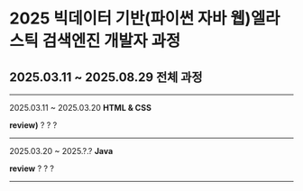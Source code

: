 # 2025 빅데이터 기반(파이썬 자바 웹)엘라스틱 검색엔진 개발자 과정

<h2>2025.03.11 ~ 2025.08.29 전체 과정</h2>
<hr>
<p>2025.03.11 ~ 2025.03.20 <b>HTML & CSS</b></p>
<p><b>review)</b> ? ? ? </p>
<hr>
<p>2025.03.20 ~ 2025.?.? <b>Java</b></p>
<p><b>review</b> ? ? ?</p>
<hr>
